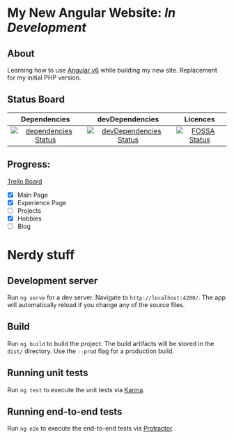 # My New Angular Website: *In Development*
## About
Learning how to use [Angular v6](https://github.com/angular/angular-cli) while building my new site.
Replacement for my initial PHP version.


## Status Board
|Dependencies|devDependencies|Licences|
|:----------:|:-------------:|:------:|
| [![dependencies Status](https://david-dm.org/CaptainGlac1er/angular-georgecolgrove/status.svg)](https://david-dm.org/CaptainGlac1er/angular-georgecolgrove) |[![devDependencies Status](https://david-dm.org/CaptainGlac1er/angular-georgecolgrove/dev-status.svg)](https://david-dm.org/CaptainGlac1er/angular-georgecolgrove?type=dev) | [![FOSSA Status](https://app.fossa.io/api/projects/git%2Bgithub.com%2FCaptainGlac1er%2Fangular-georgecolgrove.svg?type=shield)](https://app.fossa.io/projects/git%2Bgithub.com%2FCaptainGlac1er%2Fangular-georgecolgrove?ref=badge_shield) |

## Progress:
[Trello Board](https://trello.com/b/T13W1xU9)
 - [x] Main Page
 - [x] Experience Page
 - [ ] Projects
 - [x] Hobbies
 - [ ] Blog

# Nerdy stuff

## Development server

Run `ng serve` for a dev server. Navigate to `http://localhost:4200/`. The app will automatically reload if you change any of the source files.

## Build

Run `ng build` to build the project. The build artifacts will be stored in the `dist/` directory. Use the `--prod` flag for a production build.

## Running unit tests

Run `ng test` to execute the unit tests via [Karma](https://karma-runner.github.io).

## Running end-to-end tests

Run `ng e2e` to execute the end-to-end tests via [Protractor](http://www.protractortest.org/).
